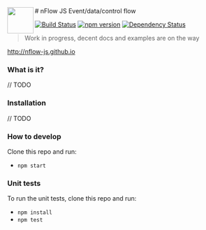  
<img align=left height=60 src="http://nflow-js.github.io/assets/logo.svg"> 
# nFlow JS
Event/data/control flow


[![Build Status](https://travis-ci.org/mere/nflow.svg?branch=master)](https://travis-ci.org/mere/nflow) [![npm version](https://badge.fury.io/js/nflow.svg)](https://badge.fury.io/js/nflow) [![Dependency Status](https://www.versioneye.com/nodejs/nflow/0.0.4/badge.svg)](https://www.versioneye.com/nodejs/nflow/0.0.4)

> Work in progress, decent docs and examples are on the way

http://nflow-js.github.io

### What is it?

// TODO

### Installation

// TODO

###

### How to develop

Clone this repo and run:
 - `npm start` 

### Unit tests

To run the unit tests, clone this repo and run:
 - `npm install`
 - `npm test`
